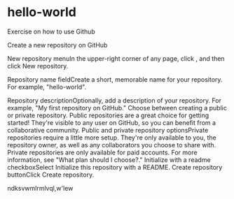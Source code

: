 # hello-world
Exercise on how to use Github

Create a new repository on GitHub

New repository menuIn the upper-right corner of any page, click , and then click New repository.

Repository name fieldCreate a short, memorable name for your repository. For example, "hello-world".

Repository descriptionOptionally, add a description of your repository. For example, "My first repository on GitHub."
Choose between creating a public or private repository.
Public repositories are a great choice for getting started! They're visible to any user on GitHub, so you can benefit from a collaborative community.
Public and private repository optionsPrivate repositories require a little more setup. They're only available to you, the repository owner, as well as any collaborators you choose to share with. Private repositories are only available for paid accounts. For more information, see "What plan should I choose?."
Initialize with a readme checkboxSelect Initialize this repository with a README.
Create repository buttonClick Create repository.

ndksvwmlrmlvql,w'lew
